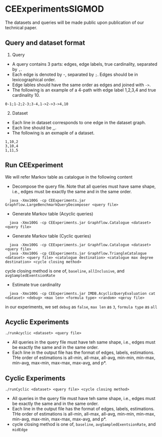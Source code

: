 # CEExperimentsSIGMOD

The datasets and queries will be made public upon publication of our technical paper.

## Query and dataset format

1. Query
  * A query contains 3 parts: edges, edge labels, true cardinality, separated by ```,```. 
  * Each edge is denoted by <src>-<dest>, separated by ```;```. Edges should be in lexicographical order.
  * Edge lables should have the same order as edges and joined with ```->```.
  * The following is an example of a 4-path with edge label 1,2,3,4 and true cardinality 10.
  ```
  0-1;1-2;2-3;3-4,1->2->3->4,10
  ```

2. Dataset
  * Each line in dataset corresponds to one edge in the dataset graph.
  * Each line should be <src>,<label>,<dest>.
  * The following is an exmaple of a dataset.
  ```
  1,10,2
  3,10,4
  1,11,5
  ```
## Run CEExperiment
  We will refer Markov table as catalogue in the following content
* Decompose the query file. Note that all queries must have same shape, i.e., edges must be exactly the same and in the same order.
```
  java -Xmx100G -cp CEExperiments.jar Graphflow.LargeBenchmarkQueryDecomposer <query file>
```
* Generate Markov table (Acyclic queries)
```
  java -Xmx100G -cp CEExperiments.jar Graphflow.Catalogue <dataset> <query file>
```
* Generate Markov table (Cyclic queries)
```
  java -Xmx100G -cp CEExperiments.jar Graphflow.Catalogue <dataset> <query file>
  java -Xmx100G -cp CEExperiments.jar Graphflow.TriangleCatalogue <dataset> <query file> <catalogue destination> <catalogue max degree destination> <cycle closing method>
```
  cycle closing method is one of, ```baseline```, ```allInclusive```, and ```avgSampledExentsionRate```
* Estimate true cardinality
```
  java -Xmx100G -cp CEExperiments.jar IMDB.AcyclicQueryEvaluation cat <dataset> <debug> <max len> <formula type> <random> <qeruy file>
```
  in our experiments, we set ```debug``` as ```false```, ```max len``` as ```3```, ```formula type``` as ```all```
  
  
## Acyclic Experiments
```
./runAcyclic <dataset> <query file>
```
* All queries in the query file must have teh same shape, i.e., edges must be exactly the same and in the same order.
* Each line in the output file has the format of edges, labels, estimations. THe order of estimations is all-min, all-max, all-avg, min-min, min-max, min-avg, max-min, max-max, max-avg, and p*.

## Cyclic Experiments
```
./runCyclic <dataset> <query file> <cycle closing method>
```
* All queries in the query file must have teh same shape, i.e., edges must be exactly the same and in the same order.
* Each line in the output file has the format of edges, labels, estimations. THe order of estimations is all-min, all-max, all-avg, min-min, min-max, min-avg, max-min, max-max, max-avg, and p*.
* cycle closing method is one of, ```baseline```, ```avgSampledExentsionRate```, and ```midEdge```
